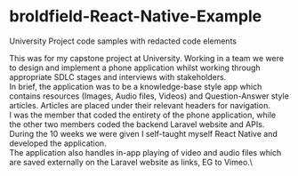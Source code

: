 # broldfield-React-Native-Example
University Project code samples with redacted code elements

This was for my capstone project at University. Working in a team we were to design and implement a phone application whilst working through appropriate SDLC stages and interviews with stakeholders.\
In brief, the application was to be a knowledge-base style app which contains resources (Images, Audio files, Videos) and Question-Answer style articles. Articles are placed under their relevant headers for navigation.\
I was the member that coded the entirety of the phone application, while the other two members coded the backend Laravel website and APIs. During the 10 weeks we were given I self-taught myself React Native and developed the application.\
The application also handles in-app playing of video and audio files which are saved externally on the Laravel website as links, EG to Vimeo.\

